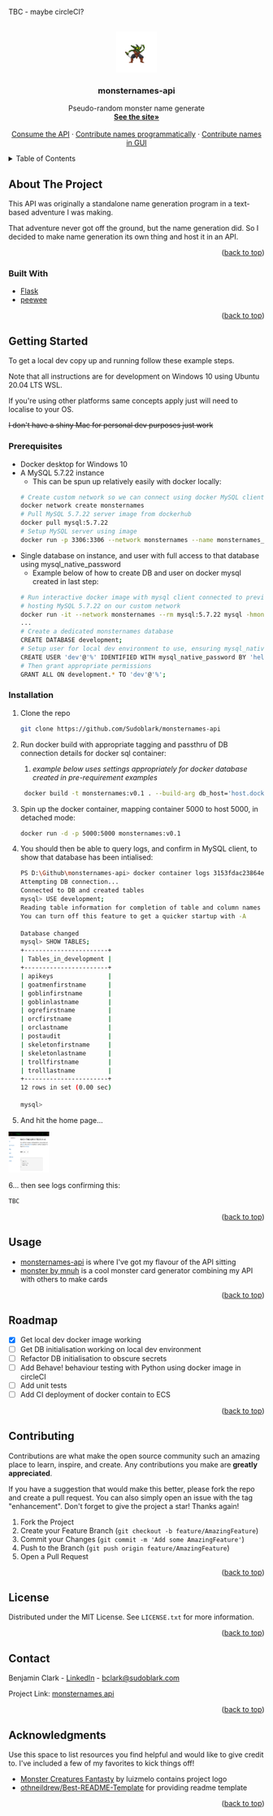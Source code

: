 <div id="top"></div>



<!-- PROJECT SHIELDS -->
TBC - maybe circleCI?



<!-- PROJECT LOGO -->
<br />
<div align="center">
  <a href="https://github.com/Sudoblark/monsternames-api">
    <img src="images/logo.png" alt="Logo" width="80" height="80">
  </a>

  <h3 align="center">monsternames-api</h3>

  <p align="center">
    Pseudo-random monster name generate
    <br />
    <a href="https://monsternames-api.com/"><strong>See the site»</strong></a>
    <br />
    <br />
    <a href="https://monsternames-api.com/endpoints">Consume the API</a>
    ·
    <a href="https://monsternames-api.com/contributionGuide">Contribute names programmatically</a>
    ·
    <a href="https://monsternames-api.com/addNames">Contribute names in GUI</a>
  </p>
</div>



<!-- TABLE OF CONTENTS -->
<details>
  <summary>Table of Contents</summary>
  <ol>
    <li>
      <a href="#about-the-project">About The Project</a>
      <ul>
        <li><a href="#built-with">Built With</a></li>
      </ul>
    </li>
    <li>
      <a href="#getting-started">Getting Started</a>
      <ul>
        <li><a href="#prerequisites">Prerequisites</a></li>
        <li><a href="#installation">Installation</a></li>
      </ul>
    </li>
    <li><a href="#usage">Usage</a></li>
    <li><a href="#roadmap">Roadmap</a></li>
    <li><a href="#contributing">Contributing</a></li>
    <li><a href="#license">License</a></li>
    <li><a href="#contact">Contact</a></li>
    <li><a href="#acknowledgments">Acknowledgments</a></li>
  </ol>
</details>



<!-- ABOUT THE PROJECT -->
## About The Project

This API was originally a standalone name generation program in a text-based adventure I was making.

That adventure never got off the ground, but the name generation did. So I decided to make name generation its own thing and host it in an API.

<p align="right">(<a href="#top">back to top</a>)</p>



### Built With

* [Flask](https://flask.palletsprojects.com/en/2.0.x/)
* [peewee](http://docs.peewee-orm.com/en/latest/)

<p align="right">(<a href="#top">back to top</a>)</p>



<!-- GETTING STARTED -->
## Getting Started
To get a local dev copy up and running follow these example steps.

Note that all instructions are for development on Windows 10 using Ubuntu 20.04 LTS WSL.

If you're using other platforms same concepts apply just will need to localise to your OS.

~~I don't have a shiny Mac for personal dev purposes just work~~

### Prerequisites

* Docker desktop for Windows 10
* A MySQL 5.7.22 instance
    * This can be spun up relatively easily with docker locally:
    ```sh
    # Create custom network so we can connect using docker MySQL client later
    docker network create monsternames
    # Pull MySQL 5.7.22 server image from dockerhub
    docker pull mysql:5.7.22
    # Setup MySQL server using image
    docker run -p 3306:3306 --network monsternames --name monsternames_db_container -e MYSQL_ROOT_PASSWORD=password -d mysql:5.7.22 mysqld
    ```
* Single database on instance, and user with full access to that database using mysql_native_password
    * Example below of how to create DB and user on docker mysql created in last step:
    ```sh
    # Run interactive docker image with mysql client connected to previous made docker image 
    # hosting MySQL 5.7.22 on our custom network
    docker run -it --network monsternames --rm mysql:5.7.22 mysql -hmonsternames_db_container -uroot -p
    ...
    # Create a dedicated monsternames database
    CREATE DATABASE development;
    # Setup user for local dev environment to use, ensuring mysql_native_password is used for pymysql compatibility
    CREATE USER 'dev'@'%' IDENTIFIED WITH mysql_native_password BY 'helloWorld!1';
    # Then grant appropriate permissions
    GRANT ALL ON development.* TO 'dev'@'%';
    ```
### Installation

1. Clone the repo
    ```sh
   git clone https://github.com/Sudoblark/monsternames-api
    ```

2. Run docker build with appropriate tagging and passthru of DB connection details for docker sql container:
   1. _example below uses settings appropriately for docker database created in pre-requirement examples_
   ```sh
    docker build -t monsternames:v0.1 . --build-arg db_host='host.docker.internal' --build-arg db_name='development' --build-arg db_user='dev' --build-arg db_pwd='helloWorld!1'
    ```
3. Spin up the docker container, mapping container 5000 to host 5000, in detached mode:

   ```sh
   docker run -d -p 5000:5000 monsternames:v0.1
   ```

4. You should then be able to query logs, and confirm in MySQL client, to show that database has been intialised:

    ```sh
    PS D:\Github\monsternames-api> docker container logs 3153fdac23864ec7a24189b458f8ff10084de1ccf64960a2e66438e845010b9b
    Attempting DB connection... 
    Connected to DB and created tables 
   mysql> USE development;
    Reading table information for completion of table and column names
    You can turn off this feature to get a quicker startup with -A
    
    Database changed
    mysql> SHOW TABLES;
    +-----------------------+
    | Tables_in_development |
    +-----------------------+
    | apikeys               |
    | goatmenfirstname      |
    | goblinfirstname       |
    | goblinlastname        |
    | ogrefirstname         |
    | orcfirstname          |
    | orclastname           |
    | postaudit             |
    | skeletonfirstname     |
    | skeletonlastname      |
    | trollfirstname        |
    | trolllastname         |
    +-----------------------+
    12 rows in set (0.00 sec)

    mysql>
    ```

5. And hit the home page...

<img src="images/home_example.png" alt="home_page_example" width="80" height="80">

6... then see logs confirming this:
   ```sh
   TBC
   ```



<p align="right">(<a href="#top">back to top</a>)</p>



<!-- USAGE EXAMPLES -->
## Usage

* [monsternames-api](https://monsternames-api.com/) is where I've got my flavour of the API sitting
* [monster by mnuh](https://monster.mnuh.org/) is a cool monster card generator combining my API with others to make cards

<p align="right">(<a href="#top">back to top</a>)</p>


<!-- ROADMAP -->
## Roadmap

- [x] Get local dev docker image working
- [ ] Get DB initialisation working on local dev environment
- [ ] Refactor DB initialisation to obscure secrets
- [ ] Add Behave! behaviour testing with Python using docker image in circleCI
- [ ] Add unit tests
- [ ] Add CI deployment of docker contain to ECS

<p align="right">(<a href="#top">back to top</a>)</p>



<!-- CONTRIBUTING -->
## Contributing

Contributions are what make the open source community such an amazing place to learn, inspire, and create. Any contributions you make are **greatly appreciated**.

If you have a suggestion that would make this better, please fork the repo and create a pull request. You can also simply open an issue with the tag "enhancement".
Don't forget to give the project a star! Thanks again!

1. Fork the Project
2. Create your Feature Branch (`git checkout -b feature/AmazingFeature`)
3. Commit your Changes (`git commit -m 'Add some AmazingFeature'`)
4. Push to the Branch (`git push origin feature/AmazingFeature`)
5. Open a Pull Request

<p align="right">(<a href="#top">back to top</a>)</p>



<!-- LICENSE -->
## License

Distributed under the MIT License. See `LICENSE.txt` for more information.

<p align="right">(<a href="#top">back to top</a>)</p>



<!-- CONTACT -->
## Contact

Benjamin Clark - [LinkedIn](https://www.linkedin.com/in/benni/) - bclark@sudoblark.com

Project Link: [monsternames api](https://github.com/Sudoblark/monsternames-api)

<p align="right">(<a href="#top">back to top</a>)</p>



<!-- ACKNOWLEDGMENTS -->
## Acknowledgments

Use this space to list resources you find helpful and would like to give credit to. I've included a few of my favorites to kick things off!

* [Monster Creatures Fantasty](https://luizmelo.itch.io/monsters-creatures-fantasy) by luizmelo contains project logo
* [othneildrew/Best-README-Template](https://github.com/othneildrew/Best-README-Template) for providing readme template

<p align="right">(<a href="#top">back to top</a>)</p>